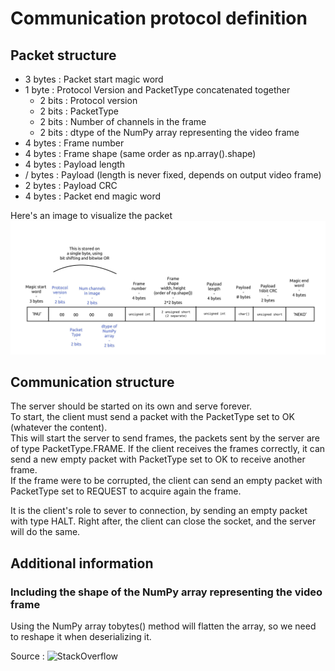 # Communication protocol definition

## Packet structure

- 3 bytes : Packet start magic word
- 1 byte  : Protocol Version and PacketType concatenated together
    - 2 bits : Protocol version
    - 2 bits : PacketType
    - 2 bits : Number of channels in the frame
    - 2 bits : dtype of the NumPy array representing the video frame
- 4 bytes : Frame number
- 4 bytes : Frame shape (same order as np.array().shape)
- 4 bytes : Payload length
- / bytes : Payload (length is never fixed, depends on output video frame)
- 2 bytes : Payload CRC
- 4 bytes : Packet end magic word

Here's an image to visualize the packet
![comm_protocol_tmita.jpg](../docs_images/custom_integration/comm_protocol_tmita.jpg)
## Communication structure

The server should be started on its own and serve forever.  
To start, the client must send a packet with the PacketType set to OK (whatever the content).  
This will start the server to send frames, the packets sent by the server are of type PacketType.FRAME. If the client receives the frames correctly, it can send
a new empty packet with PacketType set to OK to receive another frame.  
If the frame were to be corrupted, the client can send an empty packet with PacketType set to REQUEST 
to acquire again the frame.

It is the client's role to sever to connection, by sending an empty packet with type HALT. Right after,
the client can close the socket, and the server will do the same.

## Additional information
### Including the shape of the NumPy array representing the video frame

Using the NumPy array tobytes() method will flatten the array, so we need to reshape it when 
deserializing it.

Source : ![StackOverflow](https://stackoverflow.com/questions/47637758/how-can-i-make-a-numpy-ndarray-from-bytes)